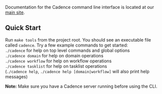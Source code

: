 Documentation for the Cadence command line interface is located at our [main site](https://cadenceworkflow.io/docs/cli/).

## Quick Start
Run `make tools` from the project root. You should see an executable file called `cadence`. Try a few example commands to 
get started:   
`./cadence` for help on top level commands and global options   
`./cadence domain` for help on domain operations  
`./cadence workflow` for help on workflow operations  
`./cadence tasklist` for help on tasklist operations  
(`./cadence help`, `./cadence help [domain|workflow]` will also print help messages)

**Note:** Make sure you have a Cadence server running before using the CLI.